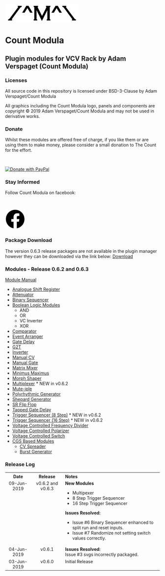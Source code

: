 ![alt text](./img/CountModulaLogo.png "Count Modula")
<h1>Count Modula</h1>
<h2>Plugin modules for VCV Rack by Adam Verspaget (Count Modula)</h2>

<h3>Licenses</h3>

All source code in this repository is licensed under BSD-3-Clause by Adam Verspaget/Count Modula

All graphics including the Count Modula logo, panels and components are copyright © 2019 Adam Verspaget/Count Modula and may not be used in derivative works.

<h3>Donate</h3>
Whilst these modules are offered free of charge, if you like them or are using them to make money, please consider a small donation to The Count for the effort.
<p>&nbsp</p>
<a href="https://www.paypal.me/CountModula" target="_donate"><img src="https://www.paypalobjects.com/en_AU/i/btn/btn_donateCC_LG.gif" border="0" alt="Donate with PayPal"/></a>

<h3>Stay Informed</h3>
Follow Count Modula on facebook:
<p>&nbsp</p>
<a href="https://www.facebook.com/CountModula/"><img src="./img/facebook.png" alt="Count Modula on facebook"></a>

<h3>Package Download</h3>
The version 0.6.3 release packages are not available in the plugin manager however they can be downloaded via the link below:
<a href="https://github.com/countmodula/VCVRackPlugins/tree/V0.6">Download</a>

<h3>Modules - Release 0.6.2 and 0.6.3</h3>

<a href="MANUAL.md">Module Manual</a>

<ul>
<li><a href="./MANUAL.md#ASR">Analogue Shift Register</a>
<li><a href="./MANUAL.md#Attenuator">Attenuator</a>
<li><a href="./MANUAL.md#BinarySequencer">Binary Sequencer</a>
<li><a href="./MANUAL.md#BooleanLogic">Boolean Logic Modules</a>
	<ul>
		<li>AND
		<li>OR
		<li>VC Inverter
		<li>XOR
	</ul>
<li><a href="./MANUAL.md#Comparator">Comparator</a>
<li><a href="./MANUAL.md#EventArranger">Event Arranger</a>
<li><a href="./MANUAL.md#GateDelay">Gate Delay</a>
<li><a href="./MANUAL.md#G2T">G2T</a>
<li><a href="./MANUAL.md#Inverter">Inverter</a>
<li><a href="./MANUAL.md#ManualCV">Manual CV</a>
<li><a href="./MANUAL.md#ManualGate">Manual Gate</a>
<li><a href="./MANUAL.md#MatrixMixer">Matrix Mixer</a>
<li><a href="./MANUAL.md#MinimusMaximus">Minimus Maximus</a>
<li><a href="./MANUAL.md#MorphShaper">Morph Shaper</a>
<li><a href="./MANUAL.md#Multiplexer">Multiplexer</a> * NEW in v0.6.2
<li><a href="./MANUAL.md#Mute-iple">Mute-iple</a>
<li><a href="./MANUAL.md#PolyrhythmicGenerator">Polyrhythmic Generator</a>
<li><a href="./MANUAL.md#ShepardGenerator">Shepard Generator</a>
<li><a href="./MANUAL.md#SRFlipFlop">SR Flip Flop</a>
<li><a href="./MANUAL.md#TappedGateDelay">Tapped Gate Delay</a>
<li><a href="./MANUAL.md#TriggerSequencer8">Trigger Sequencer (8 Step)</a> * NEW in v0.6.2
<li><a href="./MANUAL.md#TriggerSequencer16">Trigger Sequencer (16 Step)</a> * NEW in v0.6.2
<li><a href="./MANUAL.md#VCFrequencyDivider">Voltage Controlled Frequency Divider</a>
<li><a href="./MANUAL.md#VCPolarizer">Voltage Controlled Polarizer</a>
<li><a href="./MANUAL.md#VCSwitch">Voltage Controlled Switch</a>
<li><a href="./MANUAL.md#CGS">CGS Based Modules</a>
	<ul>
		<li><a href="./MANUAL.md#CVSpreader">CV Spreader</a>
		<li><a href="./MANUAL.md#BurstGenerator">Burst Generator</a>
	</ul>
</ul>

<h3>Release Log</h3>
<table>
	<tr valign="top">
		<th align="center">Date</th>
		<th align="center">Release</th>
		<th align="left">Notes</th>
	</tr>
	<tr valign="top">
		<td align="center">09-Jun-2019</td>
		<td align="center">v0.6.2 and v0.6.3</td>
		<td align="left">
			<b>New Modules</b><br/>
			<ul>
				<li>Multipexer
				<li>8 Step Trigger Sequencer
				<li>16 Step Trigger Sequencer
			</ul>
			<b>Issues Resolved:</b><br/>
			<ul>
				<li>Issue #6 Binary Sequencer enhanced to split run and reset inputs.
				<li>Issue #7 Randomize not setting switch values correctly.
			</ul>
		</td>
	</tr>
	<tr valign="top">
		<td align="center">04-Jun-2019</td>
		<td align="center">v0.6.1</td>
		<td align="left">
			<b>Issues Resolved:</b><br/>
			Issue #3 svgs incorrectly packaged.<br/>
		</td>
	</tr>
	<tr valign="top">
		<td align="center">03-Jun-2019</td>
		<td align="center">v0.6.0</td>
		<td>Initial Release</td></tr>
</table>



